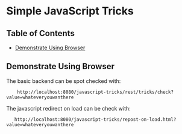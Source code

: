 # Simple JavaScript Tricks

## Table of Contents

* [Demonstrate Using Browser](#demonstrate-using-browser)

## Demonstrate Using Browser

The basic backend can be spot checked with:

        http://localhost:8080/javascript-tricks/rest/tricks/check?value=whateveryouwanthere
        
The javascript redirect on load can be check with:

       http://localhost:8080/javascript-tricks/repost-on-load.html?value=whateveryouwanthere
        
  

